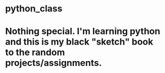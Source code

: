 # python_class
# Nothing special. I'm learning python and this is my black "sketch" book to the random projects/assignments.
